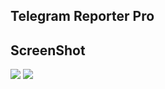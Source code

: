 ## Telegram Reporter Pro


## ScreenShot

<img src="https://github.com/user-attachments/assets/e6df5094-ce33-4a08-9835-d6b4b4c598b5">

<img src="https://github.com/user-attachments/assets/3091e9ab-26b4-4fb7-87d8-dbc0905e9913">

